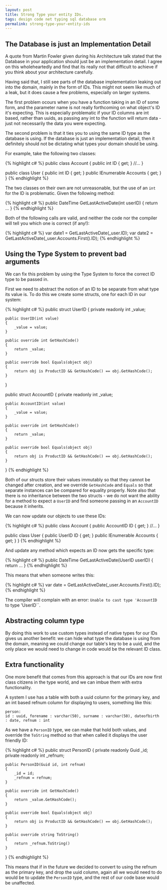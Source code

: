 ```yaml
---
layout: post
title: Strong Type your entity IDs.
tags: design code net typing sql database orm
permalink: strong-type-your-entity-ids
---
```


## The Database is just an Implementation Detail

A quote from Martin Fowler given during his Architecture talk stated that the Database in your application should just be an implementation detail.  I agree on this wholeheartedly and find that its really not that difficult to achieve if you think about your architecture carefully.

Having said that, I still see parts of the database implementation leaking out into the domain, mainly in the form of IDs.  This might not seem like much of a leak, but it does cause a few problems, especially on larger systems.

The first problem ocours when you have a function taking in an ID of some form, and the parameter name is not really forthcoming on what object's ID it's expecting.  This is especially problematic if your ID columns are int based, rather than uuids, as passing any int to the function will return data - just not necessarily the data you were expecting.

The second problem is that it ties you to using the same ID type as the database is using.  If the database is just an implementation detail, then it definitely should not be dictating what types your domain should be using.

For example, take the following two classes:

{% highlight c# %}
public class Account
{
	public int ID { get; }
	//...
}

public class User
{
	public int ID { get; }
	public IEnumerable<Account> Accounts { get; }
}
{% endhighlight %}

The two classes on their own are not unreasonable, but the use of an `int` for the ID is problematic.  Given the following method:

{% highlight c# %}
public DateTime GetLastActiveDate(int userID)
{
	return ...
}
{% endhighlight %}

Both of the following calls are valid, and neither the code nor the compiler will tell you which one is correct (if any!):

{% highlight c# %}
var date1 = GetLastActiveDate(_user.ID);
var date2 = GetLastActiveDate(_user.Accounts.First().ID);
{% endhighlight %}


## Using the Type System to prevent bad arguments

We can fix this problem by using the Type System to force the correct ID type to be passed in.

First we need to abstract the notion of an ID to be separate from what type its value is.  To do this we create some structs, one for each ID in our system:

{% highlight c# %}
public struct UserID
{
	private readonly int _value;

	public UserID(int value)
	{
		_value = value;
	}

	public override int GetHashCode()
	{
		return _value;
	}

	public override bool Equals(object obj)
	{
		return obj is ProductID && GetHashCode() == obj.GetHashCode();
	}
}

public struct AccountID
{
	private readonly int _value;

	public AccountID(int value)
	{
		_value = value;
	}

	public override int GetHashCode()
	{
		return _value;
	}

	public override bool Equals(object obj)
	{
		return obj is ProductID && GetHashCode() == obj.GetHashCode();
	}
}
{% endhighlight %}

Both of our structs store their values immutably so that they cannot be changed after creation, and we override `GetHashCode` and `Equals` so that separate instances can be compared for equality properly.  Note also that there is no inheritance between the two structs - we do not want the ability for a method to expect a `UserID` and find someone passing in an `AccountID` because it inherits.

We can now update our objects to use these IDs:

{% highlight c# %}
public class Account
{
	public AccountID ID { get; }
	//...
}

public class User
{
	public UserID ID { get; }
	public IEnumerable<Account> Accounts { get; }
}
{% endhighlight %}

And update any method which expects an ID now gets the specific type:

{% highlight c# %}
public DateTime GetLastActiveDate(UserID userID)
{
	return ...
}
{% endhighlight %}

This means that when someone writes this:

{% highlight c# %}
var date = GetLastActiveDate(_user.Accounts.First().ID);
{% endhighlight %}

The compiler will complain with an error: `Unable to cast type 'AccountID` to type 'UserID``.

## Abstracting column type

By doing this work to use custom types instead of native types for our IDs gives us another benefit:  we can hide what type the database is using from the domain, meaning we could change our table's key to be a uuid, and the only place we would need to change in code would be the relevant ID class.

## Extra functionality

One more benefit that comes from this approach is that our IDs are now first class citizens in the type world, and we can imbue them with extra functionality.

A system I use has a table with both a uuid column for the primary key, and an int based refnum column for displaying to users, something like this:

	person:
	id : uuid, forename : varchar(50), surname : varchar(50), dateofbirth : date, refnum : int

As we have a `PersonID` type, we can make that hold both values, and override the `ToString` method so that when called it displays the user friendly ID:

{% highlight c# %}
public struct PersonID
{
	private readonly Guid _id;
	private readonly int _refnum;

	public PersonID(Guid id, int refnum)
	{
		_id = id;
		_refnum = refnum;
	}

	public override int GetHashCode()
	{
		return _value.GetHashCode();
	}

	public override bool Equals(object obj)
	{
		return obj is ProductID && GetHashCode() == obj.GetHashCode();
	}

	public override string ToString()
	{
		return _refnum.ToString()
	}
}
{% endhighlight %}

This means that if in the future we decided to convert to using the refnum as the primary key, and drop the uuid column, again all we would need to do would be to update the `PersonID` type, and the rest of our code base would be unaffected.
